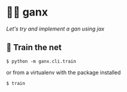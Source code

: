 # 🕵️‍♀️ ganx

_Let's try and implement a gan using jax_


## 🚂  Train the net
```
$ python -m ganx.cli.train
```

or from a virtualenv with the package installed
```
$ train
```
